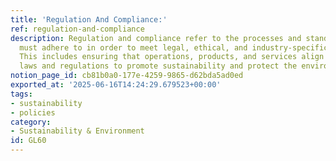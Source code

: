 ```yaml
---
title: 'Regulation And Compliance:'
ref: regulation-and-compliance
description: Regulation and compliance refer to the processes and standards that organizations
  must adhere to in order to meet legal, ethical, and industry-specific requirements.
  This includes ensuring that operations, products, and services align with applicable
  laws and regulations to promote sustainability and protect the environment.
notion_page_id: cb81b0a0-177e-4259-9865-d62bda5ad0ed
exported_at: '2025-06-16T14:24:29.679523+00:00'
tags:
- sustainability
- policies
category:
- Sustainability & Environment
id: GL60
---
```


